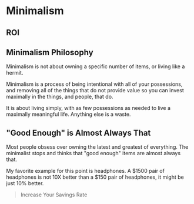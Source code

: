 # Minimalism

## ROI



## Minimalism Philosophy

Minimalism is not about owning a specific number of items, or living like a hermit.

Minimalism is a process of being intentional with all of your possessions, and removing all of the things that do not provide value so you can invest maximally in the things, and people, that do.

It is about living simply, with as few possessions as needed to live a maximally meaningful life. Anything else is a waste.

## "Good Enough" is Almost Always That

Most people obsess over owning the latest and greatest of everything. The minimalist stops and thinks that "good enough" items are almost always that. 

My favorite example for this point is headphones. A $1500 pair of headphones is not 10X better than a $150 pair of headphones, it might be just 10% better.

>Increase Your Savings Rate